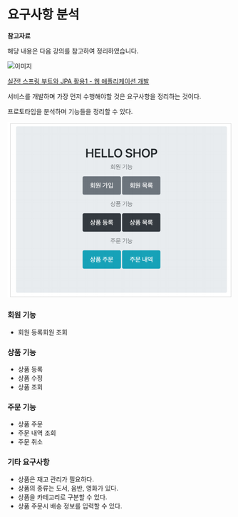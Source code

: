 # 요구사항 분석

**참고자료**

해당 내용은 다음 강의를 참고하여 정리하였습니다.

![이미지](https://cdn.inflearn.com/public/courses/324119/course_cover/07c45106-3cfa-4dd6-93ed-a6449591831c/%E1%84%80%E1%85%B3%E1%84%85%E1%85%AE%E1%86%B8%205%20%E1%84%87%E1%85%A9%E1%86%A8%E1%84%89%E1%85%A1%204.png)

[실전! 스프링 부트와 JPA 활용1 - 웹 애플리케이션 개발](https://www.inflearn.com/course/%EC%8A%A4%ED%94%84%EB%A7%81%EB%B6%80%ED%8A%B8-JPA-%ED%99%9C%EC%9A%A9-1/dashboard)




서비스를 개발하며 가장 먼저 수행해야할 것은 요구사항을 정리하는 것이다.

프로토타입을 분석하며 기능들을 정리할 수 있다.

![image-20231023222806860](img/image-20231023222806860.png)



### 회원 기능

- 회원 등록회원 조회



### 상품 기능

- 상품 등록
- 상품 수정
- 상품 조회



### 주문 기능

- 상품 주문
- 주문 내역 조회
- 주문 취소



### 기타 요구사항

- 상품은 재고 관리가 필요하다.
- 상품의 종류는 도서, 음반, 영화가 있다.
- 상품을 카테고리로 구분할 수 있다.
- 상품 주문시 배송 정보를 입력할 수 있다.